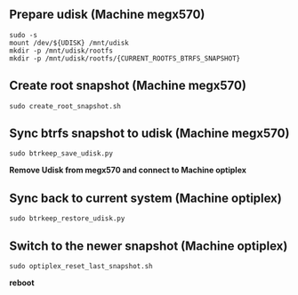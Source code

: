 ## Prepare udisk (Machine megx570)
```
sudo -s
mount /dev/${UDISK} /mnt/udisk
mkdir -p /mnt/udisk/rootfs
mkdir -p /mnt/udisk/rootfs/{CURRENT_ROOTFS_BTRFS_SNAPSHOT}
```

## Create root snapshot (Machine megx570)
```
sudo create_root_snapshot.sh
```

## Sync btrfs snapshot to udisk (Machine megx570)
```
sudo btrkeep_save_udisk.py
```

**Remove Udisk from megx570 and connect to Machine optiplex**

## Sync back to current system (Machine optiplex)
```
sudo btrkeep_restore_udisk.py
```

## Switch to the newer snapshot (Machine optiplex)
```
sudo optiplex_reset_last_snapshot.sh
```

**reboot**